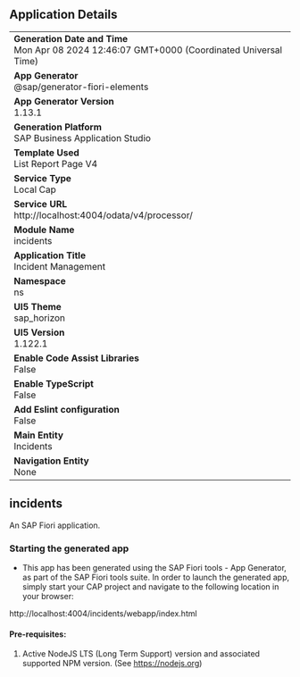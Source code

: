 ## Application Details
|               |
| ------------- |
|**Generation Date and Time**<br>Mon Apr 08 2024 12:46:07 GMT+0000 (Coordinated Universal Time)|
|**App Generator**<br>@sap/generator-fiori-elements|
|**App Generator Version**<br>1.13.1|
|**Generation Platform**<br>SAP Business Application Studio|
|**Template Used**<br>List Report Page V4|
|**Service Type**<br>Local Cap|
|**Service URL**<br>http://localhost:4004/odata/v4/processor/
|**Module Name**<br>incidents|
|**Application Title**<br>Incident Management|
|**Namespace**<br>ns|
|**UI5 Theme**<br>sap_horizon|
|**UI5 Version**<br>1.122.1|
|**Enable Code Assist Libraries**<br>False|
|**Enable TypeScript**<br>False|
|**Add Eslint configuration**<br>False|
|**Main Entity**<br>Incidents|
|**Navigation Entity**<br>None|

## incidents

An SAP Fiori application.

### Starting the generated app

-   This app has been generated using the SAP Fiori tools - App Generator, as part of the SAP Fiori tools suite.  In order to launch the generated app, simply start your CAP project and navigate to the following location in your browser:

http://localhost:4004/incidents/webapp/index.html

#### Pre-requisites:

1. Active NodeJS LTS (Long Term Support) version and associated supported NPM version.  (See https://nodejs.org)


